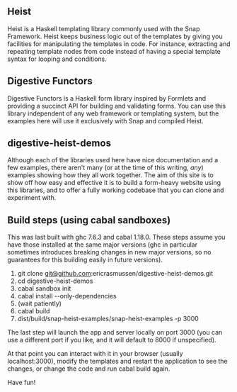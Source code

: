 ## Heist

Heist is a Haskell templating library commonly used with the Snap Framework.
Heist keeps business logic out of the templates by giving you facilities for
manipulating the templates in code. For instance, extracting and repeating
template nodes from code instead of having a special template syntax for looping
and conditions.

## Digestive Functors

Digestive Functors is a Haskell form library inspired by Formlets and providing
a succinct API for building and validating forms. You can use this library
independent of any web framework or templating system, but the examples here
will use it exclusively with Snap and compiled Heist.

## digestive-heist-demos

Although each of the libraries used here have nice documentation and a few
examples, there aren't many (or at the time of this writing, *any*) examples
showing how they all work together. The aim of this site is to show off how
easy and effective it is to build a form-heavy website using this libraries,
and to offer a fully working codebase that you can clone and experiment with.

## Build steps (using cabal sandboxes)

This was last built with ghc 7.6.3 and cabal 1.18.0. These steps assume you have
those installed at the same major versions (ghc in particular sometimes
introduces breaking changes in new major versions, so no guarantees for this
building easily in future versions).

1. git clone git@github.com:ericrasmussen/digestive-heist-demos.git
2. cd digestive-heist-demos
3. cabal sandbox init
4. cabal install --only-dependencies
5. (wait patiently)
6. cabal build
7. dist/build/snap-heist-examples/snap-heist-examples -p 3000

The last step will launch the app and server locally on port 3000 (you can use a
different port if you like, and it will default to 8000 if unspecified).

At that point you can interact with it in your browser (usually localhost:3000),
modify the templates and restart the application to see the changes, or change
the code and run cabal build again.

Have fun!
